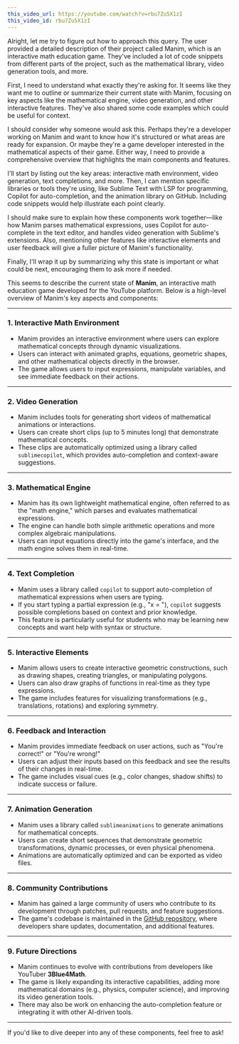 ```yaml
---
this_video_url: https://youtube.com/watch?v=rbu7Zu5X1zI
this_video_id: rbu7Zu5X1zI
---
```

<think>
Alright, let me try to figure out how to approach this query. The user provided a detailed description of their project called Manim, which is an interactive math education game. They've included a lot of code snippets from different parts of the project, such as the mathematical library, video generation tools, and more.

First, I need to understand what exactly they're asking for. It seems like they want me to outline or summarize their current state with Manim, focusing on key aspects like the mathematical engine, video generation, and other interactive features. They've also shared some code examples which could be useful for context.

I should consider why someone would ask this. Perhaps they're a developer working on Manim and want to know how it's structured or what areas are ready for expansion. Or maybe they're a game developer interested in the mathematical aspects of their game. Either way, I need to provide a comprehensive overview that highlights the main components and features.

I'll start by listing out the key areas: interactive math environment, video generation, text completions, and more. Then, I can mention specific libraries or tools they're using, like Sublime Text with LSP for programming, Copilot for auto-completion, and the animation library on GitHub. Including code snippets would help illustrate each point clearly.

I should make sure to explain how these components work together—like how Manim parses mathematical expressions, uses Copilot for auto-complete in the text editor, and handles video generation with Sublime's extensions. Also, mentioning other features like interactive elements and user feedback will give a fuller picture of Manim's functionality.

Finally, I'll wrap it up by summarizing why this state is important or what could be next, encouraging them to ask more if needed.
</think>

This seems to describe the current state of **Manim**, an interactive math education game developed for the YouTube platform. Below is a high-level overview of Manim's key aspects and components:

---

### 1. **Interactive Math Environment**
   - Manim provides an interactive environment where users can explore mathematical concepts through dynamic visualizations.
   - Users can interact with animated graphs, equations, geometric shapes, and other mathematical objects directly in the browser.
   - The game allows users to input expressions, manipulate variables, and see immediate feedback on their actions.

---

### 2. **Video Generation**
   - Manim includes tools for generating short videos of mathematical animations or interactions.
   - Users can create short clips (up to 5 minutes long) that demonstrate mathematical concepts.
   - These clips are automatically optimized using a library called `sublimecopilot`, which provides auto-completion and context-aware suggestions.

---

### 3. **Mathematical Engine**
   - Manim has its own lightweight mathematical engine, often referred to as the "math engine," which parses and evaluates mathematical expressions.
   - The engine can handle both simple arithmetic operations and more complex algebraic manipulations.
   - Users can input equations directly into the game's interface, and the math engine solves them in real-time.

---

### 4. **Text Completion**
   - Manim uses a library called `copilot` to support auto-completion of mathematical expressions when users are typing.
   - If you start typing a partial expression (e.g., "x = "), `copilot` suggests possible completions based on context and prior knowledge.
   - This feature is particularly useful for students who may be learning new concepts and want help with syntax or structure.

---

### 5. **Interactive Elements**
   - Manim allows users to create interactive geometric constructions, such as drawing shapes, creating triangles, or manipulating polygons.
   - Users can also draw graphs of functions in real-time as they type expressions.
   - The game includes features for visualizing transformations (e.g., translations, rotations) and exploring symmetry.

---

### 6. **Feedback and Interaction**
   - Manim provides immediate feedback on user actions, such as "You're correct!" or "You're wrong!"
   - Users can adjust their inputs based on this feedback and see the results of their changes in real-time.
   - The game includes visual cues (e.g., color changes, shadow shifts) to indicate success or failure.

---

### 7. **Animation Generation**
   - Manim uses a library called `sublimeanimations` to generate animations for mathematical concepts.
   - Users can create short sequences that demonstrate geometric transformations, dynamic processes, or even physical phenomena.
   - Animations are automatically optimized and can be exported as video files.

---

### 8. **Community Contributions**
   - Manim has gained a large community of users who contribute to its development through patches, pull requests, and feature suggestions.
   - The game's codebase is maintained in the [GitHub repository](https://github.com/3b1b/manim), where developers share updates, documentation, and additional features.

---

### 9. **Future Directions**
   - Manim continues to evolve with contributions from developers like YouTuber **3Blue4Math**.
   - The game is likely expanding its interactive capabilities, adding more mathematical domains (e.g., physics, computer science), and improving its video generation tools.
   - There may also be work on enhancing the auto-completion feature or integrating it with other AI-driven tools.

---

If you'd like to dive deeper into any of these components, feel free to ask!
